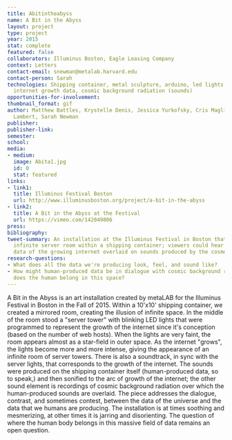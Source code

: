 ```yaml
---
title: Abitintheabyss
name: A Bit in the Abyss
layout: project
type: project
year: 2015
stat: complete
featured: false
collaborators: Illuminus Boston, Eagle Leasing Company
context: Letters
contact-email: snewman@metalab.harvard.edu
contact-person: Sarah
technologies: Shipping container, metal sculpture, arduino, led lights, sound recordings,
  internet growth data, cosmic background radiation (sounds)
opportunities-for-involvement: 
thumbnail_format: gif
author: Matthew Battles, Krystelle Denis, Jessica Yurkofsky, Cris Magliozzi, Marshall
  Lambert, Sarah Newman
publisher: 
publisher-link: 
semester: 
school: 
media:
- medium: 
  image: Abita1.jpg
  id: 0
  stat: featured
links:
- link1: 
  title: Illuminus Festival Boston
  url: http://www.illuminusboston.org/project/a-bit-in-the-abyss
- link2: 
  title: A Bit in the Abyss at the Festival
  url: https://vimeo.com/142049806
press: 
bibliography: 
tweet-summary: An installation at the Illuminus Festival in Boston that created an
  infinite server room within a shipping container; viewers could hear the expanding
  data of the growing internet overlaid on sounds produced by the cosmos.
research-questions:
- What does all the data we're producing look, feel, and sound like?
- How might human-produced data be in dialogue with cosmic background radiation? Where
  does the human belong in this space?
---
```


A Bit in the Abyss is an art installation created by metaLAB for the Illuminus Festival in Boston in the Fall of 2015. Within a 10'x10' shipping container, we created a mirrored room, creating the illusion of infinite space. In the middle of the room stood a "server tower" with blinking LED lights that were programmed to represent the growth of the internet since it's conception (based on the number of web hosts). When the lights are very faint, the room appears almost as a star-field in outer space. As the internet "grows", the lights become more and more intense, giving the appearance of an infinite room of server towers. There is also a soundtrack, in sync with the server lights, that corresponds to the growth of the internet. The sounds were produced on the shipping container itself (human-produced data, so to speak,) and then sonified to the arc of growth of the internet; the other sound element is recordings of cosmic background radiation over which the human-produced sounds are overlaid. The piece addresses the dialogue, contrast, and sometimes contest, between the data of the universe and the data that we humans are producing. The installation is at times soothing and mesmerizing, at other times it is jarring and disorienting. The question of where the human body belongs in this massive field of data remains an open question. 




